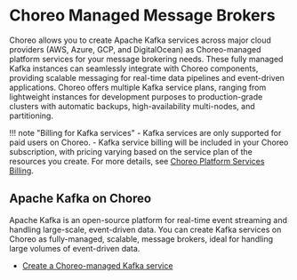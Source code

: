 # Choreo Managed Message Brokers

Choreo allows you to create Apache Kafka services across major cloud providers (AWS, Azure, GCP, and DigitalOcean) as Choreo-managed platform services for your message brokering needs. These fully managed Kafka instances can seamlessly integrate with Choreo components, providing scalable messaging for real-time data pipelines and event-driven applications. Choreo offers multiple Kafka service plans, ranging from lightweight instances for development purposes to production-grade clusters with automatic backups, high-availability multi-nodes, and partitioning.

!!! note "Billing for Kafka services"
     - Kafka services are only supported for paid users on Choreo.
     - Kafka service billing will be included in your Choreo subscription, with pricing varying based on the service plan of the resources you create. For more details, see [Choreo Platform Services Billing](../references/choreo-platform-services-billing.md).

## Apache Kafka on Choreo

Apache Kafka is an open-source platform for real-time event streaming and handling large-scale, event-driven data. You can create Kafka services on Choreo as fully-managed, scalable, message brokers, ideal for handling large volumes of event-driven data.

- [Create a Choreo-managed Kafka service](./create-choreo-managed-kafka-services.md)

